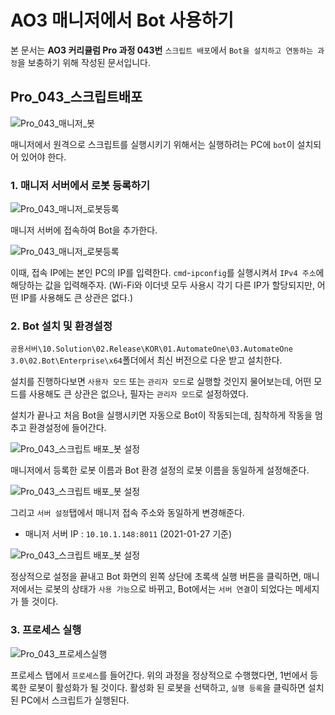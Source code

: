 # AO3 매니저에서 Bot 사용하기

본 문서는 **AO3 커리큘럼 Pro 과정 043번** `스크립트 배포`에서 `Bot을 설치하고 연동하는 과정`을 보충하기 위해 작성된 문서입니다.

## Pro_043_스크립트배포

![Pro_043_매니저_봇](images/pro_043_매니저_봇.png)

매니저에서 원격으로 스크립트를 실행시키기 위해서는 실행하려는 PC에 `bot`이 설치되어 있어야 한다.

### 1. 매니저 서버에서 로봇 등록하기

![Pro_043_매니저_로봇등록](images/pro_043_매니저_로봇등록.png)

매니저 서버에 접속하여 Bot을 추가한다.

![Pro_043_매니저_로봇등록](images/pro_043_로봇설정(4).png)

이때, 접속 IP에는 본인 PC의 IP를 입력한다. `cmd`-`ipconfig`를 실행시켜서 `IPv4 주소`에 해당하는 값을 입력해주자. (Wi-Fi와 이더넷 모두 사용시 각기 다른 IP가 할당되지만, 어떤 IP를 사용해도 큰 상관은 없다.)

### 2. Bot 설치 및 환경설정

`공용서버\10.Solution\02.Release\KOR\01.AutomateOne\03.AutomateOne 3.0\02.Bot\Enterprise\x64`폴더에서 최신 버전으로 다운 받고 설치한다. 

설치를 진행하다보면 `사용자 모드` 또는 `관리자 모드`로 실행할 것인지 물어보는데, 어떤 모드를 사용해도 큰 상관은 없으나, 필자는 `관리자 모드`로 설정하였다.

설치가 끝나고 처음 Bot을 실행시키면 자동으로 Bot이 작동되는데, 침착하게 작동을 멈추고 환경설정에 들어간다.

![Pro_043_스크립트 배포_봇 설정](images/pro_043_로봇설정(1).png)

매니저에서 등록한 로봇 이름과 Bot 환경 설정의 로봇 이름을 동일하게 설정해준다.

![Pro_043_스크립트 배포_봇 설정](images/pro_043_로봇설정(2).png)

그리고 `서버 설정`탭에서 매니저 접속 주소와 동일하게 변경해준다.

- 매니저 서버 IP : `10.10.1.148:8011` (2021-01-27 기준)

![Pro_043_스크립트 배포_봇 설정](images/pro_043_로봇설정(3).png)

정상적으로 설정을 끝내고 Bot 화면의 왼쪽 상단에 초록색 실행 버튼을 클릭하면, 매니저에서는 로봇의 상태가 `사용 가능`으로 바뀌고, Bot에서는 `서버 연결`이 되었다는 메세지가 뜰 것이다.

### 3. 프로세스 실행

![Pro_043_프로세스실행](images/pro_043_프로세스실행.png)

프로세스 탭에서 `프로세스`를 들어간다. 위의 과정을 정상적으로 수행했다면, 1번에서 등록한 로봇이 활성화가 될 것이다. 활성화 된 로봇을 선택하고, `실행 등록`을 클릭하면 설치된 PC에서 스크립트가 실행된다.

